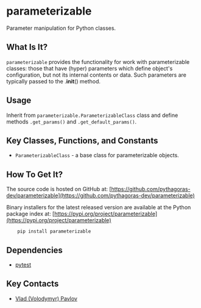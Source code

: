 # parameterizable

Parameter manipulation for Python classes.

## What Is It?

`parameterizable` provides the functionality for work with parameterizable 
classes: those that have (hyper) parameters which define object's configuration,
but not its internal contents or data. Such parameters are typically
passed to the .__init__() method.

## Usage
Inherit from `parameterizable.ParameterizableClass` class and define methods 
`.get_params()` and `.get_default_params()`. 

## Key Classes, Functions, and Constants

* `ParameterizableClass` - a base class for parameterizable objects.

## How To Get It?

The source code is hosted on GitHub at:
[https://github.com/pythagoras-dev/parameterizable](https://github.com/pythagoras-dev/parameterizable) 

Binary installers for the latest released version are available at the Python package index at:
[https://pypi.org/project/parameterizable](https://pypi.org/project/parameterizable)

        pip install parameterizable

## Dependencies

* [pytest](https://pytest.org)

## Key Contacts

* [Vlad (Volodymyr) Pavlov](https://www.linkedin.com/in/vlpavlov/)